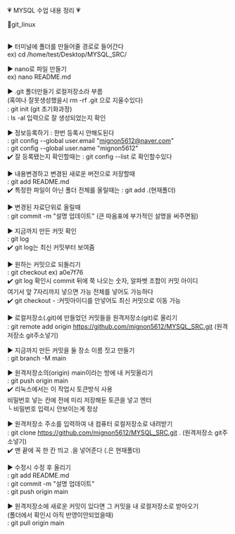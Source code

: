 💗 MYSQL 수업 내용 정리 💗

🌼git_linux<br/><br/>


▶ 터미널에 폴더를 만들어줄 경로로 들어간다<br/>
ex) cd /home/test/Desktop/MYSQL_SRC/

▶ nano로 파일 만들기 <br/>
ex) nano README.md

▶ .git 폴더만들기 로컬저장소라 부름 <br/>
(혹여나 잘못생성했을시 rm -rf .git 으로 지울수있다)<br/>
: git init (git 초기화과정)<br/>
: ls -al 입력으로 잘 생성되었는지 확인

▶ 정보등록하기 : 한번 등록시 안해도된다<br/>
: git config --global user.email "mignon5612@naver.com"<br/>
: git config --global user.name "mignon5612"<br/>
✔️ 잘 등록됐는지 확인할때는 : git config --list 로 확인할수있다

▶ 내용변경하고 변경된 새로운 버전으로 저장할때<br/>
: git add README.md<br/>
✔️ 특정한 파일이 아닌 폴더 전체를 올릴때는 : git add .(현재폴더)<br/>

▶ 변경된 자료단위로 올릴때<br/>
: git commit -m "설명 업데이트" (큰 따옴표에 부가적인 설명을 써주면됨)<br/>

▶ 지금까지 만든 커밋 확인<br/>
: git log<br/>
✔️ git log는 최신 커밋부터 보여줌

▶ 원하는 커밋으로 되돌리기<br/>
: git checkout ex) a0e7f76<br/>
✔️ git log 확인시 commit 뒤에 쭉 나오는 숫자, 알파벳 조합이 커밋 아이디<br/>
여기서 앞 7자리까지 넣으면 가능 전체를 넣어도 가능하다<br/>
✔️ git checkout - :커밋아이디를 안넣어도 최신 커밋으로 이동 가능<br/>

▶ 로컬저장소(.git)에 만들었던 커밋들을 원격저장소(git)로 올리기<br/>
: git remote add origin https://github.com/mignon5612/MYSQL_SRC.git (원격저장소 git주소넣기)<br/>

▶ 지금까지 만든 커밋을 둘 장소 이름 짓고 만들기<br/>
: git branch -M main<br/>

▶ 원격저장소의(origin) main이라는 방에 내 커밋올리기<br/>
: git push origin main<br/>
✔️ 리눅스에서는 이 작업시 토큰방식 사용<br/>
비밀번호 넣는 칸에 전에 미리 저장해둔 토큰을 넣고 엔터<br/>
└ 비밀번호 입력시 안보이는게 정상<br/>

▶ 원격저장소 주소를 입력하여 내 컴퓨터 로컬저장소로 내려받기<br/>
: git clone https://github.com/mignon5612/MYSQL_SRC.git . (원격저장소 git주소넣기)<br/>
✔️ 맨 끝에 꼭 한 칸 띄고 .을 넣어준다 (.은 현재폴더)<br/>

▶ 수정시 수정 후 올리기<br/>
: git add README.md<br/>
: git commit -m "설명 업데이트"<br/>
: git push origin main<br/>

▶ 원격저장소에 새로운 커밋이 있다면 그 커밋을 내 로컬저장소로 받아오기<br/> 
(폴더에서 확인시 아직 반영이안되었을때)<br/>
: git pull origin main<br/>